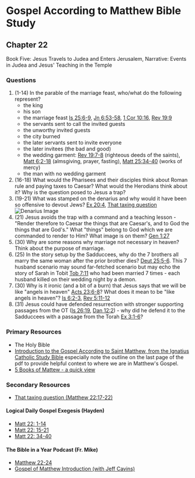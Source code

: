 # Gospel According to Matthew Bible Study

## Chapter 22

Book Five: Jesus Travels to Judea and Enters Jerusalem, Narrative: Events in Judea and Jesus' Teaching in the Temple

### Questions
1. (1-14) In the parable of the marriage feast, who/what do the following represent?  
    * the king
    * his son
    * the marriage feast [Is 25:6-9](https://www.biblegateway.com/passage/?search=Is%2025%3A6-9&version=RSVCE), [Jn 6:53-58](https://www.biblegateway.com/passage/?search=Jn%206%3A53-58&version=RSVCE), [1 Cor 10:16](https://www.biblegateway.com/passage/?search=1%20Cor%2010%3A16&version=RSVCE), [Rev 19:9](https://www.biblegateway.com/passage/?search=Rev%2019%3A9&version=RSVCE)   
    * the servants sent to call the invited guests
    * the unworthy invited guests
    * the city burned
    * the later servants sent to invite everyone
    * the later invitees (the bad and good)
    * the wedding garment: [Rev 19:7-8](https://www.biblegateway.com/passage/?search=Rev%2019%3A7-8&version=RSVCE) (righteous deeds of the saints), [Matt 6:2-18](https://www.biblegateway.com/passage/?search=Matt%206%3A2-18&version=RSVCE) (almsgiving, prayer, fasting), [Matt 25:34-40](https://www.biblegateway.com/passage/?search=Matt%2025%3A34-40&version=RSVCE) (works of mercy)
    * the man with no wedding garment 
2. (16-18) What would the Pharisees and their disciples think about Roman rule and paying taxes to Caesar? What would the Herodians think about it? Why is the question posed to Jesus a trap?
3. (19-21) What was stamped on the denarius and why would it have been so offensive to devout Jews? [Ex 20:4](https://www.biblegateway.com/passage/?search=Ex%2020%3A4&version=RSVCE), [That taxing question](https://allenbrowne.blog/2021/01/13/that-taxing-question/)   
   ![Denarius Image](https://allenbrowne.blog/wp-content/uploads/2021/01/denarius_tiberius.jpg?w=973)
4. (21) Jesus avoids the trap with a command and a teaching lesson - "Render therefore to Caesar the things that are Caesar's, and to God the things that are God's." What "things" belong to God which we are commanded to render to Him? What image is on them? [Gen 1:27](https://www.biblegateway.com/passage/?search=Gen%201%3A27&version=RSVCE)
6. (30) Why are some reasons why marriage not necessary in heaven? Think about the purpose of marriage. 
5. (25) In the story setup by the Sadduccees, why do the 7 brothers all marry the same woman after the prior brother dies? [Deut 25:5-6](https://www.biblegateway.com/passage/?search=Deut%2025%3A5-6&version=RSVCE). This 7 husband scenario may sound far-fetched scenario but may echo the story of Sarah in Tobit [Tob 7:11](https://www.biblegateway.com/passage/?search=Tob%207%3A11&version=RSVCE) who had been married 7 times - each husband killed on their wedding night by a demon. 
7. (30) Why is it ironic (and a bit of a burn) that Jesus says that we will be like "angels in heaven" [Acts 23:6-8](https://www.biblegateway.com/passage/?search=Acts%2023%3A6-8&version=RSVCE)? What does it mean to be "like angels in heaven"? [Is 6:2-3](https://www.biblegateway.com/passage/?search=Is%206%3A2-3&version=RSVCE), [Rev 5:11-12](https://www.biblegateway.com/passage/?search=Rev%205%3A11-12&version=RSVCE)
8. (31) Jesus could have defended resurrection with stronger supporting passages from the OT ([Is 26:19](https://www.biblegateway.com/passage/?search=Is%2026%3A19&version=RSVCE), [Dan 12:2](https://www.biblegateway.com/passage/?search=Dan%2012%3A2&version=RSVCE)) - why did he defend it to the Sadduccees with a passage from the Torah [Ex 3:1-6](https://www.biblegateway.com/passage/?search=Ex%203%3A1-6&version=RSVCE)? 

### Primary Resources
* The Holy Bible
* [Introduction to the Gospel According to Saint Matthew, from the Ignatius Catholic Study Bible](https://drive.google.com/file/d/1IbrAF5TRJj90vyF3-0E3qVN-1Fx6pDYB/view?usp=drive_link)
  especially note the outline on the last page of the pdf to provide helpful context to where we are in Matthew's
  Gospel.
* [5 Books of Mattew - a quick view](https://drive.google.com/file/d/1ZLQ7OxPDoCfhrEc0dyJTNqB-KYKo5Ot5/view?usp=sharing)

### Secondary Resources
* [That taxing question (Matthew 22:17-22)](https://allenbrowne.blog/2021/01/13/that-taxing-question/)

#### Logical Daily Gospel Exegesis (Hayden)
* [Matt 22: 1-14](https://open.spotify.com/episode/5qWCAqqf0W3xuYDRTNMB1I?si=GrIFNs4YQeC7gVa0GwdHJA)
* [Matt 22: 15-21](https://open.spotify.com/episode/258cVh3mDXFrk2Obw7o3gl?si=OXF3w9orTmOC2lcJG8jqRA)
* [Matt 22: 34-40](https://open.spotify.com/episode/6H03q4xWFyIvq4XzK4qNh2?si=65c6WemXRCmuruZlYJVuYA)



#### The Bible in a Year Podcast (Fr. Mike)

* [Matthew 22-24](https://open.spotify.com/episode/7amIFeyx5f2e2GXeG8keEO?si=f7ekCHk3SvOiZTzsqVgcCA)
* [Gospel of Matthew Introduction (with Jeff Cavins)](https://open.spotify.com/episode/4oKy0KCxtQWmdO6THASsGC)
